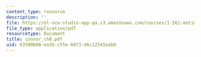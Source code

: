 ```yaml
---
content_type: resource
description: ''
file: https://ol-ocw-studio-app-qa.s3.amazonaws.com/courses/1-561-motion-based-design-fall-2003/03590b08ea3bc55e6073d6c12541eab0_connor_ch8.pdf
file_type: application/pdf
resourcetype: Document
title: connor_ch8.pdf
uid: 03590b08-ea3b-c55e-6073-d6c12541eab0
---
```

